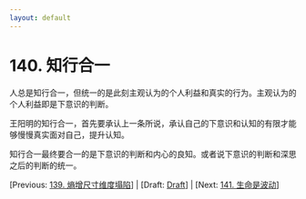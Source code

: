 ```yaml
---
layout: default
---
```

# 140. 知行合一

人总是知行合一，但统一的是此刻主观认为的个人利益和真实的行为。主观认为的个人利益即是下意识的判断。

王阳明的知行合一，首先要承认上一条所说，承认自己的下意识和认知的有限才能够慢慢真实面对自己，提升认知。

知行合一最终要合一的是下意识的判断和内心的良知。或者说下意识的判断和深思之后的判断的统一。

[Previous: [139. 熵增尺寸维度塌陷](139.md)] | [Draft: [Draft](../Draft.md)] | [Next: [141. 生命是波动](141.md)]